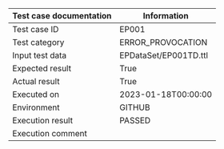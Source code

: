 | Test case documentation |      Information      |
| ----------------------- | --------------------- |
| Test case ID            | EP001                 |
| Test category           | ERROR_PROVOCATION     |
| Input test data         | EPDataSet/EP001TD.ttl |
| Expected result         | True                  |
| Actual result           | True                  |
| Executed on             | 2023-01-18T00:00:00   |
| Environment             | GITHUB                |
| Execution result        | PASSED                |
| Execution comment       |                       |
